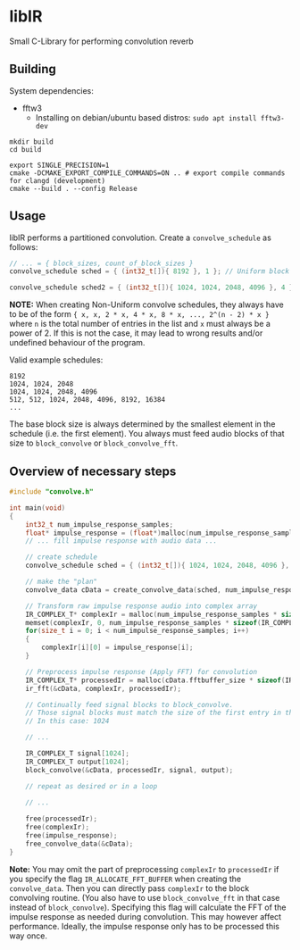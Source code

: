 # libIR
Small C-Library for performing convolution reverb

## Building
System dependencies:
- fftw3
  - Installing on debian/ubuntu based distros: `sudo apt install fftw3-dev`

```
mkdir build
cd build

export SINGLE_PRECISION=1
cmake -DCMAKE_EXPORT_COMPILE_COMMANDS=ON .. # export compile commands for clangd (development)
cmake --build . --config Release
```

## Usage
libIR performs a partitioned convolution.
Create a `convolve_schedule` as follows:
```C
// ... = { block_sizes, count_of_block_sizes }
convolve_schedule sched = { (int32_t[]){ 8192 }, 1 }; // Uniform block sizes

convolve_schedule sched2 = { (int32_t[]){ 1024, 1024, 2048, 4096 }, 4 }; // Non-Uniform (Fully Partitioned) block sizes
```
**NOTE:** When creating Non-Uniform convolve schedules, they always have to be of the form
`{ x, x, 2 * x, 4 * x, 8 * x, ..., 2^(n - 2) * x }` where `n` is the total number of entries in the list and `x` must always be a power of 2. 
If this is not the case, it may lead to wrong results and/or undefined behaviour of the program.

Valid example schedules:
```
8192
1024, 1024, 2048
1024, 1024, 2048, 4096
512, 512, 1024, 2048, 4096, 8192, 16384
...
```

The base block size is always determined by the smallest element in the schedule (i.e. the first element).
You always must feed audio blocks of that size to `block_convolve` or `block_convolve_fft`.

## Overview of necessary steps
```C
#include "convolve.h"

int main(void)
{
    int32_t num_impulse_response_samples;
    float* impulse_response = (float*)malloc(num_impulse_response_samples * sizeof(float));
    // ... fill impulse response with audio data ...

    // create schedule
    convolve_schedule sched = { (int32_t[]){ 1024, 1024, 2048, 4096 }, 4 }; 

    // make the "plan"
    convolve_data cData = create_convolve_data(sched, num_impulse_response_samples, IR_NO_FLAGS);

    // Transform raw impulse response audio into complex array
    IR_COMPLEX_T* complexIr = malloc(num_impulse_response_samples * sizeof(IR_COMPLEX_T));
    memset(complexIr, 0, num_impulse_response_samples * sizeof(IR_COMPLEX_T));
    for(size_t i = 0; i < num_impulse_response_samples; i++)
    {
        complexIr[i][0] = impulse_response[i];
    }

    // Preprocess impulse response (Apply FFT) for convolution
    IR_COMPLEX_T* processedIr = malloc(cData.fftbuffer_size * sizeof(IR_COMPLEX_T));
    ir_fft(&cData, complexIr, processedIr);

    // Continually feed signal blocks to block_convolve.
    // Those signal blocks must match the size of the first entry in this convolve_schedule.
    // In this case: 1024

    // ...

    IR_COMPLEX_T signal[1024];
    IR_COMPLEX_T output[1024];
    block_convolve(&cData, processedIr, signal, output);

    // repeat as desired or in a loop

    // ...
        
    free(processedIr);
    free(complexIr);
    free(impulse_response);
    free_convolve_data(&cData);
}
```

**Note:** You may omit the part of preprocessing `complexIr` to `processedIr` if you specify the flag
`IR_ALLOCATE_FFT_BUFFER` when creating the `convolve_data`. Then you can directly pass `complexIr` to the block convolving routine. (You also have to use `block_convolve_fft` in that case instead of `block_convolve`).
Specifying this flag will calculate the FFT of the impulse response as needed during convolution.
This may however affect performance. Ideally, the impulse response only has to be processed this way once.